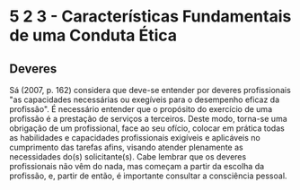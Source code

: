 # 5 2 3 - Características Fundamentais de uma Conduta Ética

## Deveres

Sá (2007, p. 162) considera que deve-se entender por deveres profissionais "as capacidades necessárias ou exegíveis para o desempenho eficaz da profissão". É necessário entender que o propósito do exercício de uma profissão é a prestação de serviços a terceiros. Deste modo, torna-se uma obrigação de um profissional, face ao seu ofício, colocar em prática todas as habilidades e capacidades profissionais exigíveis e aplicáveis no cumprimento das tarefas afins, visando atender plenamente as necessidades do(s) solicitante(s). Cabe lembrar que os deveres profissionais não vêm do nada, mas começam a partir da escolha da profissão, e, partir de então, é importante consultar a consciência pessoal.